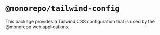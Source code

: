 # `@monorepo/tailwind-config`

This package provides a Tailwind CSS configuration that is used by the @monorepo web applications.
